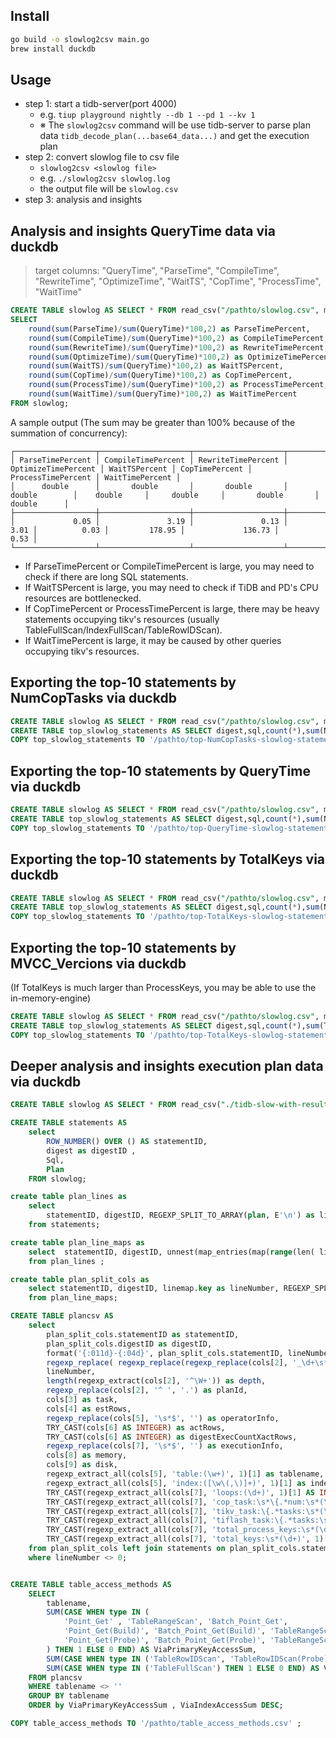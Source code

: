 ## Install
```bash
go build -o slowlog2csv main.go
brew install duckdb
```

## Usage

* step 1: start a tidb-server(port 4000) 
  * e.g. `tiup playground nightly --db 1 --pd 1 --kv 1`
  * ※ The `slowlog2csv` command will be use tidb-server to parse plan data `tidb_decode_plan(...base64_data...)` and get the execution plan
* step 2: convert slowlog file to csv file
  * `slowlog2csv <slowlog file>`
  * e.g. `./slowlog2csv slowlog.log`
  * the output file will be `slowlog.csv`
* step 3: analysis and insights

## Analysis and insights QueryTime data via duckdb
> target columns: "QueryTime", "ParseTime", "CompileTime", "RewriteTime", "OptimizeTime", "WaitTS", "CopTime", "ProcessTime", "WaitTime"
```SQL
CREATE TABLE slowlog AS SELECT * FROM read_csv("/pathto/slowlog.csv", max_line_size=400971520, auto_detect=true);
SELECT
    round(sum(ParseTime)/sum(QueryTime)*100,2) as ParseTimePercent,
    round(sum(CompileTime)/sum(QueryTime)*100,2) as CompileTimePercent,
    round(sum(RewriteTime)/sum(QueryTime)*100,2) as RewriteTimePercent,
    round(sum(OptimizeTime)/sum(QueryTime)*100,2) as OptimizeTimePercent,
    round(sum(WaitTS)/sum(QueryTime)*100,2) as WaitTSPercent,
    round(sum(CopTime)/sum(QueryTime)*100,2) as CopTimePercent,
    round(sum(ProcessTime)/sum(QueryTime)*100,2) as ProcessTimePercent,
    round(sum(WaitTime)/sum(QueryTime)*100,2) as WaitTimePercent 
FROM slowlog;

```
A sample output (The sum may be greater than 100% because of the summation of concurrency):
```
┌──────────────────┬────────────────────┬────────────────────┬─────────────────────┬───────────────┬────────────────┬────────────────────┬─────────────────┐
│ ParseTimePercent │ CompileTimePercent │ RewriteTimePercent │ OptimizeTimePercent │ WaitTSPercent │ CopTimePercent │ ProcessTimePercent │ WaitTimePercent │
│      double      │       double       │       double       │       double        │    double     │     double     │       double       │     double      │
├──────────────────┼────────────────────┼────────────────────┼─────────────────────┼───────────────┼────────────────┼────────────────────┼─────────────────┤
│             0.05 │               3.19 │               0.13 │                3.01 │          0.03 │         178.95 │             136.73 │            0.53 │
└──────────────────┴────────────────────┴────────────────────┴─────────────────────┴───────────────┴────────────────┴────────────────────┴─────────────────┘
```
* If ParseTimePercent or CompileTimePercent is large, you may need to check if there are long SQL statements.
* If WaitTSPercent is large, you may need to check if TiDB and PD's CPU resources are bottlenecked.
* If CopTimePercent or ProcessTimePercent is large, there may be heavy statements occupying tikv's resources (usually TableFullScan/IndexFullScan/TableRowIDScan).
* If WaitTimePercent is large, it may be caused by other queries occupying tikv's resources.

## Exporting the top-10 statements by NumCopTasks via duckdb
```SQL
CREATE TABLE slowlog AS SELECT * FROM read_csv("/pathto/slowlog.csv", max_line_size=400971520, auto_detect=true, types = {'NumCopTasks': 'INTEGER', 'TotalKeys': 'INTEGER', 'ProcessKeys': 'INTEGER'});
CREATE TABLE top_slowlog_statements AS SELECT digest,sql,count(*),sum(NumCopTasks),sum(QueryTime),sum(TotalKeys),any_value(plan)  FROM slowlog GROUP BY digest,sql ORDER BY 4 DESC LIMIT 10;
COPY top_slowlog_statements TO '/pathto/top-NumCopTasks-slowlog-statements.csv' ;
```

## Exporting the top-10 statements by QueryTime via duckdb
```SQL
CREATE TABLE slowlog AS SELECT * FROM read_csv("/pathto/slowlog.csv", max_line_size=400971520, auto_detect=true, types = {'NumCopTasks': 'INTEGER', 'TotalKeys': 'INTEGER', 'ProcessKeys': 'INTEGER'});
CREATE TABLE top_slowlog_statements AS SELECT digest,sql,count(*),sum(NumCopTasks),sum(QueryTime),sum(TotalKeys),any_value(plan)  FROM slowlog GROUP BY digest,sql ORDER BY 5 DESC LIMIT 10;
COPY top_slowlog_statements TO '/pathto/top-QueryTime-slowlog-statements.csv' ;
```
## Exporting the top-10 statements by TotalKeys via duckdb
```SQL
CREATE TABLE slowlog AS SELECT * FROM read_csv("/pathto/slowlog.csv", max_line_size=400971520, auto_detect=true, types = {'NumCopTasks': 'INTEGER', 'TotalKeys': 'INTEGER', 'ProcessKeys': 'INTEGER'});
CREATE TABLE top_slowlog_statements AS SELECT digest,sql,count(*),sum(NumCopTasks),sum(QueryTime),sum(TotalKeys),any_value(plan)  FROM slowlog GROUP BY digest,sql ORDER BY 6 DESC LIMIT 10;
COPY top_slowlog_statements TO '/pathto/top-TotalKeys-slowlog-statements.csv' ;
```

## Exporting the top-10 statements by MVCC_Vercions via duckdb
(If TotalKeys is much larger than ProcessKeys, you may be able to use the in-memory-engine)
```SQL
CREATE TABLE slowlog AS SELECT * FROM read_csv("/pathto/slowlog.csv", max_line_size=400971520, auto_detect=true, types = {'NumCopTasks': 'INTEGER', 'TotalKeys': 'INTEGER', 'ProcessKeys': 'INTEGER'});
CREATE TABLE top_slowlog_statements AS SELECT digest,sql,count(*),sum(TotalKeys-ProcessKeys) as MVCC_Vercions,sum(TotalKeys),sum(ProcessKeys),sum(NumCopTasks),sum(QueryTime),any_value(plan)  FROM slowlog GROUP BY digest,sql ORDER BY 4 DESC LIMIT 10;
COPY top_slowlog_statements TO '/pathto/top-TotalKeys-slowlog-statements.csv' ;
```

## Deeper analysis and insights execution plan data via duckdb
```SQL
CREATE TABLE slowlog AS SELECT * FROM read_csv("./tidb-slow-with-results.csv", auto_detect=true, max_line_size=400971520);

CREATE TABLE statements AS
    select
        ROW_NUMBER() OVER () AS statementID,
        digest as digestID ,
        Sql,
        Plan
    FROM slowlog;

create table plan_lines as
    select
        statementID, digestID, REGEXP_SPLIT_TO_ARRAY(plan, E'\n') as lines
    from statements;

create table plan_line_maps as
    select  statementID, digestID, unnest(map_entries(map(range(len( lines )) ,  lines ))) as linemap
    from plan_lines ;

create table plan_split_cols as
    select statementID, digestID, linemap.key as lineNumber, REGEXP_SPLIT_TO_ARRAY(linemap.value, E'\t') AS cols
    from plan_line_maps;

CREATE TABLE plancsv AS
    select
        plan_split_cols.statementID as statementID,
        plan_split_cols.digestID as digestID,
        format('{:011d}-{:04d}', plan_split_cols.statementID, lineNumber) as sortID,
        regexp_replace( regexp_replace(regexp_replace(cols[2], '_\d+\s*', ''), '^\W+', ''), '\s+', '') as type,
        lineNumber,
        length(regexp_extract(cols[2], '^\W+')) as depth,
        regexp_replace(cols[2], '^ ', '.') as planId,
        cols[3] as task,
        cols[4] as estRows,
        regexp_replace(cols[5], '\s*$', '') as operatorInfo,
        TRY_CAST(cols[6] AS INTEGER) as actRows,
        TRY_CAST(cols[6] AS INTEGER) as digestExecCountXactRows,
        regexp_replace(cols[7], '\s*$', '') as executionInfo,
        cols[8] as memory,
        cols[9] as disk,
        regexp_extract_all(cols[5], 'table:(\w+)', 1)[1] as tablename,
        regexp_extract_all(cols[5], 'index:([\w\(,\)]+)', 1)[1] as indexname,
        TRY_CAST(regexp_extract_all(cols[7], 'loops:(\d+)', 1)[1] AS INTEGER) as loops,
        TRY_CAST(regexp_extract_all(cols[7], 'cop_task:\s*\{.*num:\s*(\d+)', 1)[1] AS INTEGER) as cop_task_num,
        TRY_CAST(regexp_extract_all(cols[7], 'tikv_task:\{.*tasks:\s*(\d+)', 1)[1] AS INTEGER) as tikv_task_num,
        TRY_CAST(regexp_extract_all(cols[7], 'tiflash_task:\{.*tasks:\s*(\d+)', 1)[1] AS INTEGER) as tiflash_task_num,
        TRY_CAST(regexp_extract_all(cols[7], 'total_process_keys:\s*(\d+)', 1)[1] AS INTEGER) as total_process_keys,
        TRY_CAST(regexp_extract_all(cols[7], 'total_keys:\s*(\d+)', 1)[1] AS INTEGER) as total_keys
    from plan_split_cols left join statements on plan_split_cols.statementID = statements.statementID
    where lineNumber <> 0;


CREATE TABLE table_access_methods AS
    SELECT 
        tablename,
        SUM(CASE WHEN type IN (
            'Point_Get' , 'TableRangeScan', 'Batch_Point_Get',
            'Point_Get(Build)', 'Batch_Point_Get(Build)', 'TableRangeScan(Build)',
            'Point_Get(Probe)', 'Batch_Point_Get(Probe)', 'TableRangeScan(Probe)',
        ) THEN 1 ELSE 0 END) AS ViaPrimaryKeyAccessSum,
        SUM(CASE WHEN type IN ('TableRowIDScan', 'TableRowIDScan(Probe)') THEN 1 ELSE 0 END) AS ViaIndexAccessSum,
        SUM(CASE WHEN type IN ('TableFullScan') THEN 1 ELSE 0 END) AS ViaTableFullScanSum,
    FROM plancsv
    WHERE tablename <> ''
    GROUP BY tablename
    ORDER by ViaPrimaryKeyAccessSum , ViaIndexAccessSum DESC;

COPY table_access_methods TO '/pathto/table_access_methods.csv' ;
```


